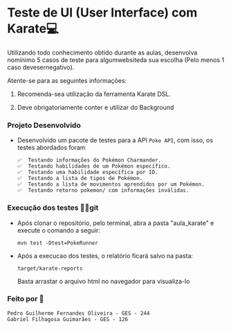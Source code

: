 
#  Teste de UI (User Interface) com Karate💻

Utilizando todo conhecimento obtido durante as aulas, desenvolva nomínimo 5 casos de teste para algumwebsiteda sua escolha (Pelo menos 1 caso devesernegativo). 

Atente-se para as seguintes informações:

1. Recomenda-sea utilização da ferramenta Karate DSL.

2. Deve obrigatoriamente conter e utilizar do Background

### Projeto Desenvolvido
- Desenvolvido um pacote de testes para a API ```Poke API```, com isso, os testes abordados foram 
    ```
    ✅  Testando informações do Pokémon Charmander.
    ✅  Testando habilidades de um Pokémon específico.
    ✅  Testando uma habilidade específica por ID.
    ✅  Testando a lista de tipos de Pokémon.
    ✅  Testando a lista de movimentos aprendidos por um Pokémon.
    ✅  Testando retorno pokemon/ com informações inválidas.
    ```

### Execução dos testes 🧑‍💻git 
- Após clonar o repositório, pelo terminal, abra a pasta "aula_karate" e execute o comando a seguir: 
    ```
    mvn test -Dtest=PokeRunner
    ```
- Após a execucao dos testes, o relatório ficará salvo na pasta: 
    ```
    target/karate-reports
    ```
    Basta arrastar o arquivo html no navegador para visualiza-lo

### Feito por 🔎
```
Pedro Guilherme Fernandes Oliveira - GES - 244
Gabriel Filhagosa Guimarães - GES - 126
```



